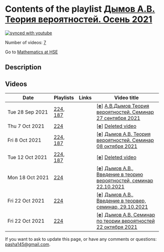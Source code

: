 # Contents of the playlist [Дымов А.В. Теория вероятностей. Осень 2021](https://www.youtube.com/playlist?list=PLq3E5oubNNoDoN9OpaxoUVZVyl25iilqq)

[![synced with youtube](https://img.shields.io/github/last-commit/mathphysschool/mathphysschool.github.io/autoupdate1?label=synced%20with%20youtube)](https://github.com/mathphysschool/mathphysschool.github.io/commits/autoupdate1)

Number of videos: [7](#videos)

Go to [Mathematics at HSE](../README.md)

## Description



## Videos

|Date|Playlists|Links|Video title|
|---|---|---|---|
| Tue&nbsp;28&nbsp;Sep&nbsp;2021 | [224](../playlists/224 "Дымов А.В. Теория вероятностей. Осень 2021"), [187](../playlists/187 "Мауро Мариани. Теория вероятностей. бак3. осень 2021") |  | [[**e**](https://studio.youtube.com/video/NhZGe7Fm_o4/edit "Edit")] [А.В.Дымов Теория вероятностей. Семинар  27 сентября 2021](https://www.youtube.com/watch?v=NhZGe7Fm_o4&list=PLq3E5oubNNoDoN9OpaxoUVZVyl25iilqq) |
| Thu&nbsp;7&nbsp;Oct&nbsp;2021 | [224](../playlists/224 "Дымов А.В. Теория вероятностей. Осень 2021") |  | [[**e**](https://studio.youtube.com/video/e2jCOzJxpW4/edit "Edit")] [Deleted video](https://www.youtube.com/watch?v=e2jCOzJxpW4&list=PLq3E5oubNNoDoN9OpaxoUVZVyl25iilqq "This video is unavailable.") |
| Fri&nbsp;8&nbsp;Oct&nbsp;2021 | [224](../playlists/224 "Дымов А.В. Теория вероятностей. Осень 2021"), [187](../playlists/187 "Мауро Мариани. Теория вероятностей. бак3. осень 2021") |  | [[**e**](https://studio.youtube.com/video/EAqhE9yyiMQ/edit "Edit")] [Дымов А.В. Теория вероятностей. Семинар 08 октября 2021](https://www.youtube.com/watch?v=EAqhE9yyiMQ&list=PLq3E5oubNNoDoN9OpaxoUVZVyl25iilqq) |
| Tue&nbsp;12&nbsp;Oct&nbsp;2021 | [224](../playlists/224 "Дымов А.В. Теория вероятностей. Осень 2021"), [187](../playlists/187 "Мауро Мариани. Теория вероятностей. бак3. осень 2021") |  | [[**e**](https://studio.youtube.com/video/V0Yp3Y5aG-g/edit "Edit")] [Deleted video](https://www.youtube.com/watch?v=V0Yp3Y5aG-g&list=PLq3E5oubNNoDoN9OpaxoUVZVyl25iilqq "This video is unavailable.") |
| Mon&nbsp;18&nbsp;Oct&nbsp;2021 | [224](../playlists/224 "Дымов А.В. Теория вероятностей. Осень 2021") |  | [[**e**](https://studio.youtube.com/video/oiTYLgP9aRM/edit "Edit")] [Дымов А.В., Введение в теорию вероятностей, семинар 22.10.2021](https://www.youtube.com/watch?v=oiTYLgP9aRM&list=PLq3E5oubNNoDoN9OpaxoUVZVyl25iilqq "A. Dymov. Markov Chains.") |
| Fri&nbsp;22&nbsp;Oct&nbsp;2021 | [224](../playlists/224 "Дымов А.В. Теория вероятностей. Осень 2021") |  | [[**e**](https://studio.youtube.com/video/sacHBL03Bsw/edit "Edit")] [Дымов А.В., Введение в теорвер, семинар, 29.10.2021](https://www.youtube.com/watch?v=sacHBL03Bsw&list=PLq3E5oubNNoDoN9OpaxoUVZVyl25iilqq "A. Dymov.") |
| Fri&nbsp;22&nbsp;Oct&nbsp;2021 | [224](../playlists/224 "Дымов А.В. Теория вероятностей. Осень 2021") |  | [[**e**](https://studio.youtube.com/video/0nGyIWkB_8g/edit "Edit")] [Дымов А.В.  Семинар по теории вероятностей 22 октября 2021](https://www.youtube.com/watch?v=0nGyIWkB_8g&list=PLq3E5oubNNoDoN9OpaxoUVZVyl25iilqq) |


 If you want to ask to update this page, or have any comments or questions: <pasha145@gmail.com>.